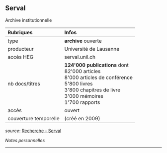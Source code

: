 ## Serval
Archive institutionnelle

| Rubriques | Infos |
| :-------- | :---- |
| type | **archive** ouverte |
| producteur | Université de Lausanne |
| accès HEG | serval.unil.ch |
| nb docs/titres | **124'000 publications** dont <br/>82'000 articles <br/>8'000 articles de conférence <br/>5'800 livres <br/>3'800 chapitres de livre <br/>3'000 mémoires <br/>1'700 rapports |
| accès | ouvert |
| couverture temporelle | (créé en 2009) |

*source*: [Recherche - Serval](https://serval.unil.ch/)   

*Notes personnelles*

---
